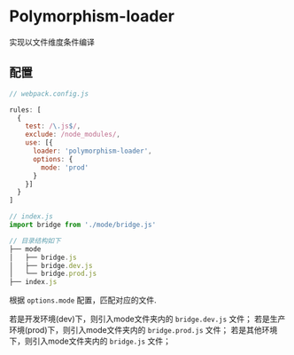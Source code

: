 # Polymorphism-loader

实现以文件维度条件编译

## 配置

```js
// webpack.config.js

rules: [
  {
    test: /\.js$/,
    exclude: /node_modules/,
    use: [{
      loader: 'polymorphism-loader',
      options: {
        mode: 'prod'
      }
    }]
  }
]
```

```js
// index.js
import bridge from './mode/bridge.js'

// 目录结构如下
├── mode
│   ├── bridge.js
│   ├── bridge.dev.js
│   └── bridge.prod.js
├── index.js
```

根据 `options.mode` 配置，匹配对应的文件.

若是开发环境(dev)下，则引入mode文件夹内的 `bridge.dev.js` 文件；
若是生产环境(prod)下，则引入mode文件夹内的 `bridge.prod.js` 文件；
若是其他环境下，则引入mode文件夹内的 `bridge.js` 文件；